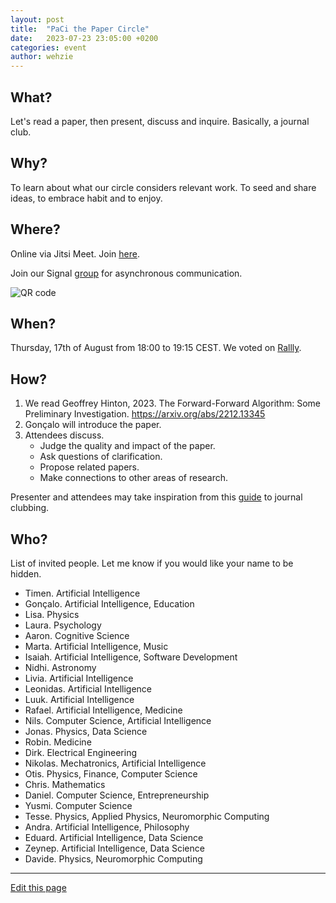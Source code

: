 ```yaml
---
layout: post
title:  "PaCi the Paper Circle"
date:   2023-07-23 23:05:00 +0200
categories: event
author: wehzie
---
```


## What?

Let's read a paper, then present, discuss and inquire.
Basically, a journal club.

## Why?

To learn about what our circle considers relevant work.
To seed and share ideas, to embrace habit and to enjoy.

## Where?

Online via Jitsi Meet. Join [here](https://meet.jit.si/moderated/688f9c1ae8de7318c8ea63c45fa7d0b6979770a0350469b63174d5347288a8d7).

Join our Signal [group](https://signal.group/#CjQKIGAHhlxis2kyvc4qQYZQzZVKU-WamcbwhX1ml7Fhkr2YEhDHYoSSHgkMYbrEiJiR6gT_) for asynchronous communication.

![QR code]({{site.baseurl}}/assets/signal_group_join.png)

## When?

Thursday, 17th of August from 18:00 to 19:15 CEST.
We voted on [Rallly](https://rallly.co/invite/5bMEHVjJF9ek).

## How?

1. We read Geoffrey Hinton, 2023. The Forward-Forward Algorithm: Some Preliminary Investigation. https://arxiv.org/abs/2212.13345
2. Gonçalo will introduce the paper.
3. Attendees discuss.
    - Judge the quality and impact of the paper.
    - Ask questions of clarification.
    - Propose related papers.
    - Make connections to other areas of research.

Presenter and attendees may take inspiration from this [guide](https://bitesizebio.com/13633/journal-club-guide/) to journal clubbing.

## Who?

List of invited people.
Let me know if you would like your name to be hidden.

- Timen. Artificial Intelligence
- Gonçalo. Artificial Intelligence, Education
- Lisa. Physics
- Laura. Psychology
- Aaron. Cognitive Science
- Marta. Artificial Intelligence, Music
- Isaiah. Artificial Intelligence, Software Development
- Nidhi. Astronomy
- Livia. Artificial Intelligence
- Leonidas. Artificial Intelligence
- Luuk. Artificial Intelligence
- Rafael. Artificial Intelligence, Medicine
- Nils. Computer Science, Artificial Intelligence
- Jonas. Physics, Data Science
- Robin. Medicine
- Dirk. Electrical Engineering
- Nikolas. Mechatronics, Artificial Intelligence
- Otis. Physics, Finance, Computer Science
- Chris. Mathematics
- Daniel. Computer Science, Entrepreneurship
- Yusmi. Computer Science
- Tesse. Physics, Applied Physics, Neuromorphic Computing
- Andra. Artificial Intelligence, Philosophy
- Eduard. Artificial Intelligence, Data Science
- Zeynep. Artificial Intelligence, Data Science
- Davide. Physics, Neuromorphic Computing

---

[Edit this page]({{site.version_control_url}}{{page.relative_path}})